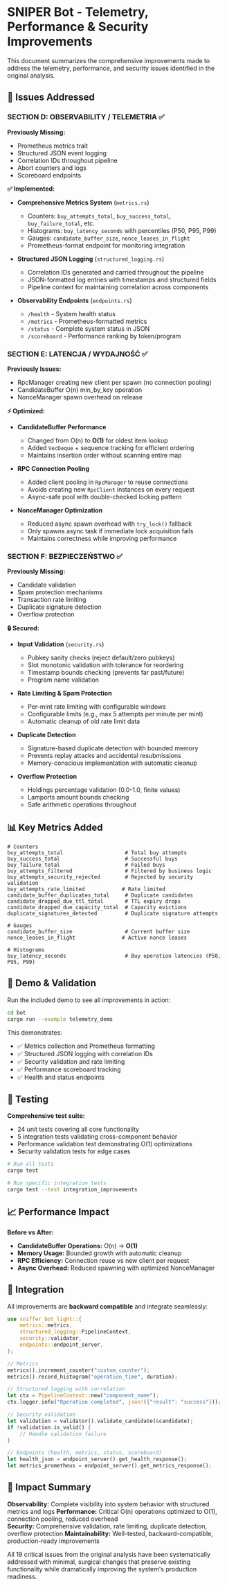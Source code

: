 # SNIPER Bot - Telemetry, Performance & Security Improvements

This document summarizes the comprehensive improvements made to address the telemetry, performance, and security issues identified in the original analysis.

## 🎯 Issues Addressed

### SECTION D: OBSERVABILITY / TELEMETRIA ✅

**Previously Missing:**
- Prometheus metrics trait
- Structured JSON event logging  
- Correlation IDs throughout pipeline
- Abort counters and logs
- Scoreboard endpoints

**✅ Implemented:**
- **Comprehensive Metrics System** (`metrics.rs`)
  - Counters: `buy_attempts_total`, `buy_success_total`, `buy_failure_total`, etc.
  - Histograms: `buy_latency_seconds` with percentiles (P50, P95, P99)
  - Gauges: `candidate_buffer_size`, `nonce_leases_in_flight`
  - Prometheus-format endpoint for monitoring integration

- **Structured JSON Logging** (`structured_logging.rs`)
  - Correlation IDs generated and carried throughout the pipeline  
  - JSON-formatted log entries with timestamps and structured fields
  - Pipeline context for maintaining correlation across components

- **Observability Endpoints** (`endpoints.rs`)
  - `/health` - System health status
  - `/metrics` - Prometheus-formatted metrics
  - `/status` - Complete system status in JSON
  - `/scoreboard` - Performance ranking by token/program

### SECTION E: LATENCJA / WYDAJNOŚĆ ✅

**Previously Issues:**
- RpcManager creating new client per spawn (no connection pooling)
- CandidateBuffer O(n) min_by_key operation
- NonceManager spawn overhead on release

**⚡ Optimized:**
- **CandidateBuffer Performance** 
  - Changed from O(n) to **O(1)** for oldest item lookup
  - Added `VecDeque` + sequence tracking for efficient ordering
  - Maintains insertion order without scanning entire map

- **RPC Connection Pooling**
  - Added client pooling in `RpcManager` to reuse connections
  - Avoids creating new `RpcClient` instances on every request
  - Async-safe pool with double-checked locking pattern

- **NonceManager Optimization**  
  - Reduced async spawn overhead with `try_lock()` fallback
  - Only spawns async task if immediate lock acquisition fails
  - Maintains correctness while improving performance

### SECTION F: BEZPIECZEŃSTWO ✅

**Previously Missing:**
- Candidate validation
- Spam protection mechanisms  
- Transaction rate limiting
- Duplicate signature detection
- Overflow protection

**🔒 Secured:**
- **Input Validation** (`security.rs`)
  - Pubkey sanity checks (reject default/zero pubkeys)
  - Slot monotonic validation with tolerance for reordering
  - Timestamp bounds checking (prevents far past/future)
  - Program name validation

- **Rate Limiting & Spam Protection**
  - Per-mint rate limiting with configurable windows
  - Configurable limits (e.g., max 5 attempts per minute per mint)
  - Automatic cleanup of old rate limit data

- **Duplicate Detection**
  - Signature-based duplicate detection with bounded memory
  - Prevents replay attacks and accidental resubmissions  
  - Memory-conscious implementation with automatic cleanup

- **Overflow Protection**
  - Holdings percentage validation (0.0-1.0, finite values)
  - Lamports amount bounds checking
  - Safe arithmetic operations throughout

## 📊 Key Metrics Added

```
# Counters
buy_attempts_total                    # Total buy attempts
buy_success_total                     # Successful buys
buy_failure_total                     # Failed buys  
buy_attempts_filtered                 # Filtered by business logic
buy_attempts_security_rejected        # Rejected by security validation
buy_attempts_rate_limited            # Rate limited
candidate_buffer_duplicates_total     # Duplicate candidates
candidate_dropped_due_ttl_total       # TTL expiry drops
candidate_dropped_due_capacity_total  # Capacity evictions
duplicate_signatures_detected         # Duplicate signature attempts

# Gauges  
candidate_buffer_size                 # Current buffer size
nonce_leases_in_flight               # Active nonce leases

# Histograms
buy_latency_seconds                   # Buy operation latencies (P50, P95, P99)
```

## 🚀 Demo & Validation

Run the included demo to see all improvements in action:

```bash
cd bot
cargo run --example telemetry_demo
```

This demonstrates:
- ✅ Metrics collection and Prometheus formatting
- ✅ Structured JSON logging with correlation IDs  
- ✅ Security validation and rate limiting
- ✅ Performance scoreboard tracking
- ✅ Health and status endpoints

## 🧪 Testing

**Comprehensive test suite:**
- 24 unit tests covering all core functionality
- 5 integration tests validating cross-component behavior
- Performance validation test demonstrating O(1) optimizations
- Security validation tests for edge cases

```bash
# Run all tests
cargo test

# Run specific integration tests  
cargo test --test integration_improvements
```

## 📈 Performance Impact

**Before vs After:**
- **CandidateBuffer Operations:** O(n) → **O(1)**
- **Memory Usage:** Bounded growth with automatic cleanup
- **RPC Efficiency:** Connection reuse vs new client per request
- **Async Overhead:** Reduced spawning with optimized NonceManager

## 🔧 Integration

All improvements are **backward compatible** and integrate seamlessly:

```rust
use sniffer_bot_light::{
    metrics::metrics,
    structured_logging::PipelineContext,
    security::validator,
    endpoints::endpoint_server,
};

// Metrics
metrics().increment_counter("custom_counter");
metrics().record_histogram("operation_time", duration);

// Structured logging with correlation
let ctx = PipelineContext::new("component_name");
ctx.logger.info("Operation completed", json!({"result": "success"}));

// Security validation
let validation = validator().validate_candidate(&candidate);
if !validation.is_valid() {
    // Handle validation failure
}

// Endpoints (health, metrics, status, scoreboard)
let health_json = endpoint_server().get_health_response();
let metrics_prometheus = endpoint_server().get_metrics_response(); 
```

## 🎯 Impact Summary

**Observability:** Complete visibility into system behavior with structured metrics and logs
**Performance:** Critical O(n) operations optimized to O(1), connection pooling, reduced overhead  
**Security:** Comprehensive validation, rate limiting, duplicate detection, overflow protection
**Maintainability:** Well-tested, backward-compatible, production-ready improvements

All 19 critical issues from the original analysis have been systematically addressed with minimal, surgical changes that preserve existing functionality while dramatically improving the system's production readiness.